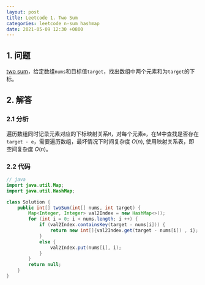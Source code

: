 ```yaml
---
layout: post
title: Leetcode 1. Two Sum
categories: leetcode n-sum hashmap
date: 2021-05-09 12:30 +0800
---
```

## 1. 问题 

[two sum](https://leetcode.com/problems/two-sum/)，给定数组`nums`和目标值`target`，找出数组中两个元素和为`target`的下标。
  

## 2. 解答

### 2.1 分析

遍历数组同时记录元素对应的下标映射关系`M`，对每个元素`e`，在M中查找是否存在`target - e`，需要遍历数组，最坏情况下时间复杂度 $O(n)$, 使用映射关系表，即空间复杂度 $O(n)$。

### 2.2 代码

```java
// java
import java.util.Map;
import java.util.HashMap;

class Solution {
    public int[] twoSum(int[] nums, int target) {
        Map<Integer, Integer> val2Index = new HashMap<>();
        for (int i = 0; i < nums.length; i ++) {
            if (val2Index.containsKey(target - nums[i])) {
                return new int[]{val2Index.get(target - nums[i]) , i};
            }
            else {
                val2Index.put(nums[i], i);
            }
        }
        return null;
    }
}

```


